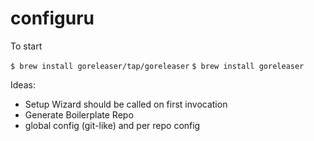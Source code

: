 # configuru


To start 

`$ brew install goreleaser/tap/goreleaser`
`$ brew install goreleaser`

Ideas:
* Setup Wizard should be called on first invocation
* Generate Boilerplate Repo
* global config (git-like) and per repo config